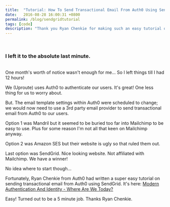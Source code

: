 ```yaml
---
title:  "Tutorial: How To Send Transactional Email From Auth0 Using SendGrid"
date:   2016-08-28 16:00:31 +0800
permalink: /blog/sendgridtutorial
tags: [code]
description: "Thank you Ryan Chenkie for making such an easy tutorial on sending email from Auth0 via SendGrid."
---
```

<br />

### I left it to the absolute last minute.
<br />
One month's worth of notice wasn't enough for me... So I left things till I had 12 hours!

We (Uproute) uses Auth0 to authenticate our users. It's great! One less thing for us to worry about.

But. The email template settings within Auth0 were scheduled to change; we would now need to use a 3rd party email provider to send transactional email from Auth0 to our users.

Option 1 was Mandril but it seemed to be buried too far into Mailchimp to be easy to use. Plus for some reason I'm not all that keen on Mailchimp anyway.

Option 2 was Amazon SES but their website is ugly so that ruled them out.

Last option was SendGrid. Nice looking website. Not affiliated with Mailchimp. We have a winner!

No idea where to start though...

Fortunately, Ryan Chenkie from Auth0 had written a super easy tutorial on sending transactional email from Auth0 using SendGrid. It's here: [Modern Authentication And Identity - Where Are We Today?](https://sendgrid.com/blog/modern-authentication-and-identity-where-are-we-today/)

Easy! Turned out to be a 5 minute job. Thanks Ryan Chenkie.
